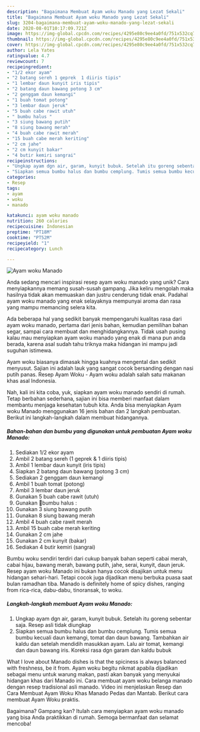 ```yaml
---
description: "Bagaimana Membuat Ayam woku Manado yang Lezat Sekali"
title: "Bagaimana Membuat Ayam woku Manado yang Lezat Sekali"
slug: 3204-bagaimana-membuat-ayam-woku-manado-yang-lezat-sekali
date: 2020-08-01T10:17:09.721Z
image: https://img-global.cpcdn.com/recipes/4295e80c9ee4a0fd/751x532cq70/ayam-woku-manado-foto-resep-utama.jpg
thumbnail: https://img-global.cpcdn.com/recipes/4295e80c9ee4a0fd/751x532cq70/ayam-woku-manado-foto-resep-utama.jpg
cover: https://img-global.cpcdn.com/recipes/4295e80c9ee4a0fd/751x532cq70/ayam-woku-manado-foto-resep-utama.jpg
author: Lela Yates
ratingvalue: 4.7
reviewcount: 7
recipeingredient:
- "1/2 ekor ayam"
- "2 batang sereh 1 geprek  1 diiris tipis"
- "1 lembar daun kunyit iris tipis"
- "2 batang daun bawang potong 3 cm"
- "2 genggam daun kemangi"
- "1 buah tomat potong"
- "3 lembar daun jeruk"
- "5 buah cabe rawit utuh"
- " bumbu halus "
- "3 siung bawang putih"
- "8 siung bawang merah"
- "4 buah cabe rawit merah"
- "15 buah cabe merah keriting"
- "2 cm jahe"
- "2 cm kunyit bakar"
- "4 butir kemiri sangrai"
recipeinstructions:
- "Ungkap ayam dgn air, garam, kunyit bubuk. Setelah itu goreng sebentar saja. Resep asli tidak diungkap"
- "Siapkan semua bumbu halus dan bumbu cemplung. Tumis semua bumbu kecuali daun kemangi, tomat dan daun bawang. Tambahkan air kaldu dan setelah mendidih masukkan ayam. Lalu air tomat, kemangi dan daun bawang iris. Koreksi rasa dgn garam dan kaldu bubuk"
categories:
- Resep
tags:
- ayam
- woku
- manado

katakunci: ayam woku manado 
nutrition: 260 calories
recipecuisine: Indonesian
preptime: "PT18M"
cooktime: "PT52M"
recipeyield: "1"
recipecategory: Lunch

---
```



![Ayam woku Manado](https://img-global.cpcdn.com/recipes/4295e80c9ee4a0fd/751x532cq70/ayam-woku-manado-foto-resep-utama.jpg)

Anda sedang mencari inspirasi resep ayam woku manado yang unik? Cara menyiapkannya memang susah-susah gampang. Jika keliru mengolah maka hasilnya tidak akan memuaskan dan justru cenderung tidak enak. Padahal ayam woku manado yang enak selayaknya mempunyai aroma dan rasa yang mampu memancing selera kita.

Ada beberapa hal yang sedikit banyak mempengaruhi kualitas rasa dari ayam woku manado, pertama dari jenis bahan, kemudian pemilihan bahan segar, sampai cara membuat dan menghidangkannya. Tidak usah pusing kalau mau menyiapkan ayam woku manado yang enak di mana pun anda berada, karena asal sudah tahu triknya maka hidangan ini mampu jadi suguhan istimewa.

Ayam woku biasanya dimasak hingga kuahnya mengental dan sedikit menyusut. Sajian ini adalah lauk yang sangat cocok bersanding dengan nasi putih panas. Resep Ayam Woku - Ayam woku adalah salah satu makanan khas asal Indonesia.


Nah, kali ini kita coba, yuk, siapkan ayam woku manado sendiri di rumah. Tetap berbahan sederhana, sajian ini bisa memberi manfaat dalam membantu menjaga kesehatan tubuh kita. Anda bisa menyiapkan Ayam woku Manado menggunakan 16 jenis bahan dan 2 langkah pembuatan. Berikut ini langkah-langkah dalam membuat hidangannya.

<!--inarticleads1-->

##### Bahan-bahan dan bumbu yang digunakan untuk pembuatan Ayam woku Manado:

1. Sediakan 1/2 ekor ayam
1. Ambil 2 batang sereh (1 geprek &amp; 1 diiris tipis)
1. Ambil 1 lembar daun kunyit (iris tipis)
1. Siapkan 2 batang daun bawang (potong 3 cm)
1. Sediakan 2 genggam daun kemangi
1. Ambil 1 buah tomat (potong)
1. Ambil 3 lembar daun jeruk
1. Gunakan 5 buah cabe rawit (utuh)
1. Gunakan  🌻bumbu halus :
1. Gunakan 3 siung bawang putih
1. Gunakan 8 siung bawang merah
1. Ambil 4 buah cabe rawit merah
1. Ambil 15 buah cabe merah keriting
1. Gunakan 2 cm jahe
1. Gunakan 2 cm kunyit (bakar)
1. Sediakan 4 butir kemiri (sangrai)


Bumbu woku sendiri terdiri dari cukup banyak bahan seperti cabai merah, cabai hijau, bawang merah, bawang putih, jahe, serai, kunyit, daun jeruk. Resep ayam woku Manado ini bukan hanya cocok disajikan untuk menu hidangan sehari-hari. Tetapi cocok juga dijadikan menu berbuka puasa saat bulan ramadhan tiba. Manado is definitely home of spicy dishes, ranging from rica-rica, dabu-dabu, tinoransak, to woku. 

<!--inarticleads2-->

##### Langkah-langkah membuat Ayam woku Manado:

1. Ungkap ayam dgn air, garam, kunyit bubuk. Setelah itu goreng sebentar saja. Resep asli tidak diungkap
1. Siapkan semua bumbu halus dan bumbu cemplung. Tumis semua bumbu kecuali daun kemangi, tomat dan daun bawang. Tambahkan air kaldu dan setelah mendidih masukkan ayam. Lalu air tomat, kemangi dan daun bawang iris. Koreksi rasa dgn garam dan kaldu bubuk


What I love about Manado dishes is that the spiciness is always balanced with freshness, be it from. Ayam woku begitu nikmat apabila dijadikan sebagai menu untuk warung makan, pasti akan banyak yang menyukai hidangan khas dari Manado ini. Cara membuat ayam woku belanga manado dengan resep tradisional asli manado. Video ini menjelaskan Resep dan Cara Membuat Ayam Woku Khas Manado Pedas dan Mantab. Berikut cara membuat Ayam Woku praktis. 

Bagaimana? Gampang kan? Itulah cara menyiapkan ayam woku manado yang bisa Anda praktikkan di rumah. Semoga bermanfaat dan selamat mencoba!
